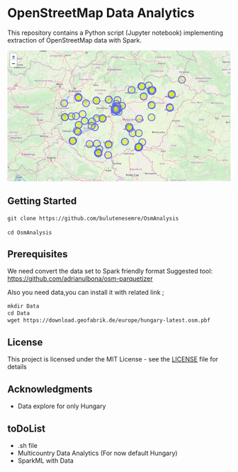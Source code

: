 # OpenStreetMap Data Analytics

This repository contains a Python script (Jupyter notebook) implementing extraction of OpenStreetMap data with Spark.

![Alt text](images/taxilocation.png)
## Getting Started

```
git clone https://github.com/bulutenesemre/OsmAnalysis

cd OsmAnalysis
```
## Prerequisites
We need convert the data set to Spark friendly format
Suggested tool: https://github.com/adrianulbona/osm-parquetizer

Also you need data,you can install it with related link ;

```
mkdir Data
cd Data
wget https://download.geofabrik.de/europe/hungary-latest.osm.pbf
```


## License

This project is licensed under the MIT License - see the [LICENSE](LICENSE) file for details

## Acknowledgments

* Data explore for only Hungary

## toDoList
- .sh file 
- Multicountry Data Analytics (For now default Hungary)
- SparkML with Data